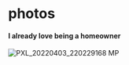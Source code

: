 # photos

#### I already love being a homeowner
![PXL_20220403_220229168 MP](https://user-images.githubusercontent.com/7338312/161456890-4c22002e-0ae7-44ad-89fb-c374db3cbc7a.jpg)
